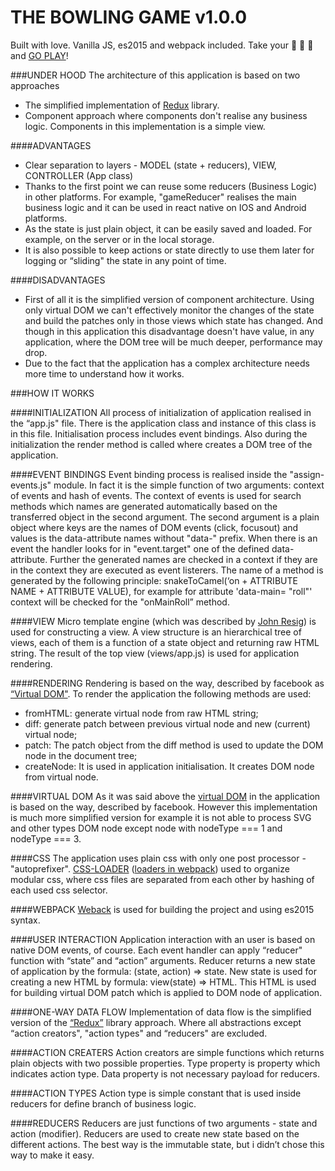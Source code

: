 # THE BOWLING GAME v1.0.0
Built with love. 
Vanilla JS, es2015 and webpack included.
Take your :beer: :beer: :beer: and [GO PLAY](http://tuch.github.io/the-bowling-game/build/index.html)!


###UNDER HOOD
The architecture of this application is based on two approaches
- The simplified implementation of [Redux](http://redux.js.org/) library.
- Component approach where components don't realise any business logic. Components in this implementation is a simple view.

####ADVANTAGES
- Clear separation to layers - MODEL (state + reducers), VIEW, CONTROLLER (App class)
- Thanks to the first point we can reuse some reducers (Business Logic) in other platforms. For example, "gameReducer" realises the main business logic and it can be used in react native on IOS and Android platforms.
- As the state is just plain object, it can be easily saved and loaded. For example, on the server or in the local storage. 
- It is also possible to keep actions or state directly to use them later for logging or “sliding" the state in any point of time.

####DISADVANTAGES
- First of all it is the simplified version of component architecture. Using only virtual DOM we can't effectively monitor the changes of the state and build the patches only in those views which state has changed. And though in this application this disadvantage doesn't have value, in any application, where the DOM tree will be much deeper, performance may drop.
- Due to the fact that the application has a complex architecture needs more time to understand how it works.

###HOW IT WORKS

####INITIALIZATION
All process of initialization of application realised in the “app.js" file. 
There is the application class and instance of this class is in this file. Initialisation process includes event bindings. 
Also during the initialization the render method is called where creates a DOM tree of the application.

####EVENT BINDINGS
Event binding process is realised inside the "assign-events.js" module. In fact it is the simple function of two arguments: context of events and hash of events.
The context of events is used for search methods which names are generated automatically based on the transferred object in the second argument. The second argument is a plain object where keys are the names of DOM events (click, focusout) and values is the data-attribute names without "data-" prefix. When there is an event the handler looks for in "event.target" one of the defined data-attribute. Further the generated names are checked in a context if they are in the context they are executed as event listerers. The name of a method is generated by the following principle: snakeToCamel(‘on + ATTRIBUTE NAME + ATTRIBUTE VALUE), for example for attribute 'data-main= "roll"' context will be checked for the "onMainRoll” method.

####VIEW
Micro template engine (which was described by [John Resig](http://ejohn.org/blog/javascript-micro-templating/)) is used for constructing a view. A view structure is an hierarchical tree of views, each of them is a function of a state object and returning raw HTML string. The result of the top view (views/app.js) is used for application rendering.

####RENDERING
Rendering is based on the way, described by facebook as [“Virtual DOM"](http://tonyfreed.com/blog/what_is_virtual_dom). To render the application the following methods are used:
- fromHTML: generate virtual node from raw HTML string;
- diff: generate patch between previous virtual node and new (current) virtual node;
- patch: The patch object from the diff method is used to update the DOM node in the document tree;
- createNode: It is used in application initialisation. It creates DOM node from virtual node.

####VIRTUAL DOM
As it was said above the [virtual DOM](http://tonyfreed.com/blog/what_is_virtual_dom) in the application is based on the way, described by facebook. However this implementation is much more simplified version for example it is not able to process SVG and other types DOM node except node with nodeType === 1 and nodeType === 3.

####CSS 
The application uses plain css with only one post processor - "autoprefixer". [CSS-LOADER](https://github.com/webpack/css-loader) ([loaders in webpack](https://webpack.github.io/docs/loaders.html)) used to organize modular css, where css files are separated from each other by hashing of each used css selector.

####WEBPACK
[Weback](https://webpack.github.io/) is used for building the project and using es2015 syntax.

####USER INTERACTION
Application interaction with an user is based on native DOM events, of course. Each event handler can apply “reducer" function with “state” and “action” arguments. Reducer returns a new state of application by the formula: (state, action) => state. New state is used for creating a new HTML by formula: view(state) => HTML. This HTML is used for building virtual DOM patch which is applied to DOM node of application.

####ONE-WAY DATA FLOW
Implementation of data flow is the simplified version of the [“Redux”](http://redux.js.org/) library approach. Where all abstractions except “action creators", "action types" and “reducers" are excluded.

####ACTION CREATERS
Action creators are simple functions which returns plain objects with two possible properties. Type property is property which indicates action type. Data property is not necessary payload for reducers.

####ACTION TYPES
Action type is simple constant that is used inside reducers for define branch of business logic.

####REDUCERS
Reducers are just functions of two arguments - state and action (modifier). Reducers are used to create new state based on the different actions. The best way is the immutable state, but i didn’t chose this way to make it easy.
